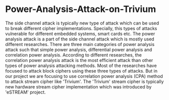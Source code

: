 # Power-Analysis-Attack-on-Trivium

The side channel attack is typically new type of attack which can be used to break different cipher implementations. Specially, this types of attacks vulnerable for different embedded systems, smart cards etc. The power analysis attack is a part of the side channel attack which is mostly used different researches. There are three main categories of power analysis attack such that simple power analysis, differential power analysis and correlation power analysis. According to different researches, the correlation power analysis attack is the most efficient attack than other types of power analysis attacking methods.
Most of the researches have focused to attack block ciphers using these three types of attacks. But in our project we are focusing to use correlation power analysis (CPA) method to attack stream cipher like 'Trivium'. The 'Trivium' stream cipher is typically new hardware stream cipher implementation which was introduced by 'eSTREAM' project. 

